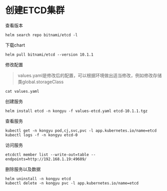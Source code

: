 # 创建ETCD集群

查看版本

```
helm search repo bitnami/etcd -l
```

下载chart

```
helm pull bitnami/etcd --version 10.1.1
```

修改配置

> values.yaml是修改后的配置，可以根据环境做出适当修改，例如修改存储类global.storageClass

```
cat values.yaml
```

创建服务

```
helm install etcd -n kongyu -f values-etcd.yaml etcd-10.1.1.tgz
```

查看服务

```
kubectl get -n kongyu pod,cj,svc,pvc -l app.kubernetes.io/name=etcd
kubectl logs -f -n kongyu etcd-0
```

访问服务

```
etcdctl member list --write-out=table --endpoints=http://192.168.1.19:49609/
```

删除服务以及数据

```
helm uninstall -n kongyu etcd
kubectl delete -n kongyu pvc -l app.kubernetes.io/name=etcd
```

